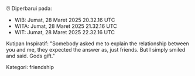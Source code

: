 ⏰ Diperbarui pada:
- WIB: Jumat, 28 Maret 2025 20.32.16 UTC
- WITA: Jumat, 28 Maret 2025 21.32.16 UTC
- WIT: Jumat, 28 Maret 2025 22.32.16 UTC

Kutipan Inspiratif:
"Somebody asked me to explain the relationship between you and me, they expected the answer as, just friends. But I simply smiled and said. Gods gift."


Kategori: friendship

